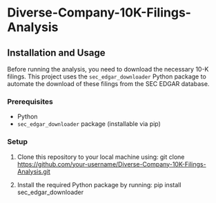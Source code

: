 # Diverse-Company-10K-Filings-Analysis
## Installation and Usage

Before running the analysis, you need to download the necessary 10-K filings. This project uses the `sec_edgar_downloader` Python package to automate the download of these filings from the SEC EDGAR database.

### Prerequisites

- Python 
- `sec_edgar_downloader` package (installable via pip)

### Setup

1. Clone this repository to your local machine using:
git clone https://github.com/your-username/Diverse-Company-10K-Filings-Analysis.git

2. Install the required Python package by running:
pip install sec_edgar_downloader
